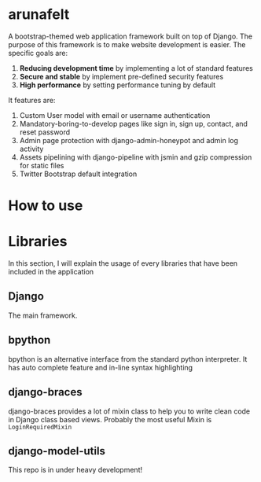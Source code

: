 arunafelt
=========

A bootstrap-themed web application framework built on top of Django. The purpose of this framework is to make website 
development is easier. The specific goals are:

1. **Reducing development time** by implementing a lot of standard features
2. **Secure and stable** by implement pre-defined security features
3. **High performance** by setting performance tuning by default
 
 
 It features are:

1. Custom User model with email or username authentication
2. Mandatory-boring-to-develop pages like sign in, sign up, contact, and reset password
3. Admin page protection with django-admin-honeypot and admin log activity
4. Assets pipelining with django-pipeline with jsmin and gzip compression for static files
5. Twitter Bootstrap default integration

How to use
==========

Libraries
=========

In this section, I will explain the usage of every libraries that have been included in the application

Django
------

The main framework.

bpython
-------

bpython is an alternative interface from the standard python interpreter. It has auto complete feature and in-line 
syntax highlighting

django-braces
-------------

django-braces provides a lot of mixin class to help you to write clean code in Django class based views. Probably the 
most useful Mixin is `LoginRequiredMixin`
 
django-model-utils
------------------



This repo is in under heavy development!